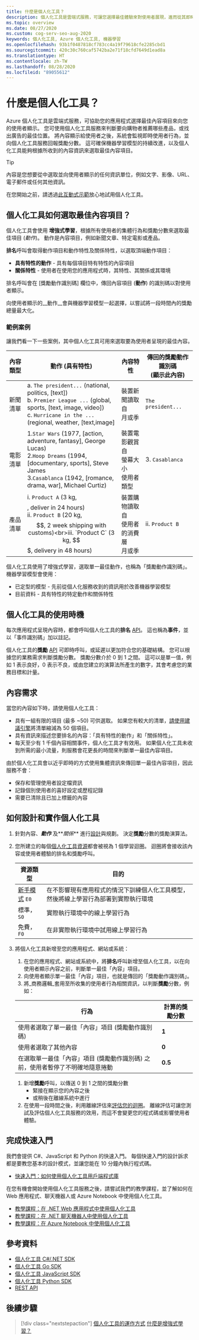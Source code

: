 ```yaml
---
title: 什麼是個人化工具？
description: 個人化工具是雲端式服務，可讓您選擇最佳體驗來對使用者展現，進而從其即時行為中學習。
ms.topic: overview
ms.date: 08/27/2020
ms.custom: cog-serv-seo-aug-2020
keywords: 個人化工具, Azure 個人化工具, 機器學習
ms.openlocfilehash: 93b1f0487818cf783cc4a19f79618cfe2285cbd1
ms.sourcegitcommit: 420c30c760caf5742ba2e71f18cfd7649d1ead8a
ms.translationtype: HT
ms.contentlocale: zh-TW
ms.lasthandoff: 08/28/2020
ms.locfileid: "89055612"
---
```

# <a name="what-is-personalizer"></a>什麼是個人化工具？

Azure 個人化工具是雲端式服務，可協助您的應用程式選擇最佳內容項目來向您的使用者顯示。 您可使用個人化工具服務來判斷要向購物者推薦哪些產品，或找出廣告的最佳位置。 將內容顯示給使用者之後，系統會監視即時使用者行為，並向個人化工具服務回報獎勵分數。 這可確保機器學習模型的持續改進，以及個人化工具能夠根據所收到的內容資訊來選取最佳內容項目。

> [!TIP]
> 內容是您想要從中選取並向使用者顯示的任何資訊單位，例如文字、影像、URL、電子郵件或任何其他資訊。

在您開始之前，請透過[此互動式示範](https://personalizationdemo.azurewebsites.net/)放心地試用個人化工具。

<!--
![What is personalizer animation](./media/what-is-personalizer.gif)
-->

## <a name="how-does-personalizer-select-the-best-content-item"></a>個人化工具如何選取最佳內容項目？

個人化工具會使用 **增強式學習**，根據所有使用者的集體行為和獎勵分數來選取最佳項目 (_動作_)。 動作是內容項目，例如新聞文章、特定電影或產品。

**排名**呼叫會取得動作項目和動作特性及關係特性，以選取頂端動作項目：

* **具有特性的動作** - 具有每個項目特有特性的內容項目
* **關係特性** - 使用者在使用您的應用程式時，其特性、其關係或其環境

排名呼叫會在 [獎勵動作識別碼] 欄位中，傳回內容項目 (__動作__) 的識別碼以對使用者顯示。

向使用者顯示的__動作__會與機器學習模型一起選擇，以嘗試將一段時間內的獎勵總量最大化。

### <a name="sample-scenarios"></a>範例案例

讓我們看一下一些案例，其中個人化工具可用來選取要為使用者呈現的最佳內容。

|內容類型|動作 (具有特性)|內容特性|傳回的獎勵動作識別碼<br>(顯示此內容)|
|--|--|--|--|
|新聞清單|a. `The president...` (national, politics, [text])<br>b. `Premier League ...` (global, sports, [text, image, video])<br> c. `Hurricane in the ...` (regional, weather, [text,image]|裝置新聞讀取自<br>月或季<br>|`The president...`|
|電影清單|1.`Star Wars` (1977, [action, adventure, fantasy], George Lucas)<br>2.`Hoop Dreams` (1994, [documentary, sports], Steve James<br>3.`Casablanca` (1942, [romance, drama, war], Michael Curtiz)|裝置電影觀賞自<br>螢幕大小<br>使用者類型<br>|3. `Casablanca`|
|產品清單|i. `Product A` (3 kg, $$$$, deliver in 24 hours)<br>ii. `Product B` (20 kg, $$, 2 week shipping with customs)<br>iii. `Product C` (3 kg, $$$, delivery in 48 hours)|裝置購物讀取自<br>使用者的消費層<br>月或季|ii. `Product B`|

個人化工具使用了增強式學習，選取單一最佳動作，也稱為「獎勵動作識別碼」。 機器學習模型會使用： 

* 已定型的模型 - 先前從個人化服務收到的資訊用於改善機器學習模型
* 目前資料 - 具有特性的特定動作和關係特性

## <a name="when-to-use-personalizer"></a>個人化工具的使用時機

每次應用程式呈現內容時，都會呼叫個人化工具的**排名** [API](https://go.microsoft.com/fwlink/?linkid=2092082)。 這也稱為**事件**，並以「事件識別碼」加以註記。

個人化工具的**獎勵** [API](https://westus2.dev.cognitive.microsoft.com/docs/services/personalizer-api/operations/Reward) 可即時呼叫，或延遲以更加符合您的基礎結構。 您可以根據您的業務需求判斷獎勵分數。 獎勵分數介於 0 到 1 之間。 這可以是單一值，例如 1 表示良好，0 表示不良，或由您建立的演算法所產生的數字，其會考慮您的業務目標和計量。

## <a name="content-requirements"></a>內容需求

當您的內容如下時，請使用個人化工具：

* 具有一組有限的項目 (最多 ~50) 可供選取。 如果您有較大的清單，[請使用建議引擎](where-can-you-use-personalizer.md#how-to-use-personalizer-with-a-recommendation-solution)將清單縮減為 50 個項目。
* 具有資訊來描述您要排名的內容：「具有特性的動作」和「關係特性」。
* 每天至少有 1 千個內容相關事件，個人化工具才有效用。 如果個人化工具未收到所需的最小流量，則服務會花更長的時間來判斷單一最佳內容項目。

由於個人化工具會以近乎即時的方式使用集體資訊來傳回單一最佳內容項目，因此服務不會：
* 保存和管理使用者設定檔資訊
* 記錄個別使用者的喜好設定或歷程記錄
* 需要已清除且已加上標籤的內容

## <a name="how-to-design-for-and-implement-personalizer"></a>如何設計和實作個人化工具

1. 針對內容、**_動作_** 及**_關係_** 進行[設計](concepts-features.md)與規劃。 決定**獎勵**分數的獎勵演算法。
1. 您所建立的每個[個人化工具資源](how-to-settings.md)都會被視為 1 個學習迴圈。 迴圈將會接收該內容或使用者體驗的排名和獎勵呼叫。

    |資源類型| 目的|
    |--|--|
    |[新手模式](concept-apprentice-mode.md) `E0`|在不影響現有應用程式的情況下訓練個人化工具模型，然後將線上學習行為部署到實際執行環境|
    |標準，`S0`|實際執行環境中的線上學習行為|
    |免費，`F0`| 在非實際執行環境中試用線上學習行為|

1. 將個人化工具新增至您的應用程式、網站或系統：
    1. 在您的應用程式、網站或系統中，將**排名**呼叫新增至個人化工具，以在向使用者顯示內容之前，判斷單一最佳「內容」項目。
    1. 向使用者顯示單一最佳「內容」項目，也就是傳回的「獎勵動作識別碼」。
    1. 將_商務邏輯_套用至所收集的使用者行為相關資訊，以判斷**獎勵**分數，例如：

    |行為|計算的獎勵分數|
    |--|--|
    |使用者選取了單一最佳「內容」項目 (獎勵動作識別碼)|**1**|
    |使用者選取了其他內容|**0**|
    |在選取單一最佳「內容」項目 (獎勵動作識別碼) 之前，使用者暫停了不明確地隨意捲動|**0.5**|

    1. 新增**獎勵**呼叫，以傳送 0 到 1 之間的獎勵分數
        * 緊接在顯示您的內容之後
        * 或稍後在離線系統中進行
    1. 在使用一段時間之後，利用離線評估來[評估您的迴圈](concepts-offline-evaluation.md)。 離線評估可讓您測試及評估個人化工具服務的效用，而這不會變更您的程式碼或影響使用者體驗。

## <a name="complete-a-quickstart"></a>完成快速入門

我們會提供 C#、JavaScript 和 Python 的快速入門。 每個快速入門的設計訴求都是要教您基本的設計模式，並讓您能在 10 分鐘內執行程式碼。 

* [快速入門：如何使用個人化工具用戶端程式庫](sdk-learning-loop.md)

在您有機會開始使用個人化工具服務之後，請嘗試我們的教學課程，並了解如何在 Web 應用程式、聊天機器人或 Azure Notebook 中使用個人化工具。

* [教學課程：在 .NET Web 應用程式中使用個人化工具](tutorial-use-personalizer-web-app.md)
* [教學課程：在 .NET 聊天機器人中使用個人化工具](tutorial-use-personalizer-chat-bot.md)
* [教學課程：在 Azure Notebook 中使用個人化工具](tutorial-use-azure-notebook-generate-loop-data.md)

## <a name="reference"></a>參考資料 

* [個人化工具 C#/.NET SDK](https://docs.microsoft.com/dotnet/api/overview/azure/cognitiveservices/client/personalizer?view=azure-dotnet)
* [個人化工具 Go SDK](https://github.com/Azure/azure-sdk-for-go/tree/master/services/preview/personalizer/v1.0/personalizer)
* [個人化工具 JavaScript SDK](https://docs.microsoft.com/javascript/api/@azure/cognitiveservices-personalizer/?view=azure-node-latest)
* [個人化工具 Python SDK](https://docs.microsoft.com/python/api/overview/azure/cognitiveservices/personalizer?view=azure-python)
* [REST API](https://westus2.dev.cognitive.microsoft.com/docs/services/personalizer-api/operations/Rank)

## <a name="next-steps"></a>後續步驟

> [!div class="nextstepaction"]
> [個人化工具的運作方式](how-personalizer-works.md)
> [什麼是增強式學習？](concepts-reinforcement-learning.md)
